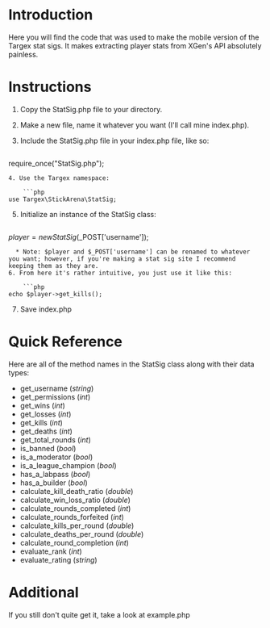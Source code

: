 # Introduction
Here you will find the code that was used to make the mobile version of the Targex stat sigs. It makes extracting player stats from XGen's API absolutely painless.

# Instructions
1. Copy the StatSig.php file to your directory.
2. Make a new file, name it whatever you want (I'll call mine index.php).
3. Include the StatSig.php file in your index.php file, like so:

    ```php
require_once("StatSig.php");
```
4. Use the Targex namespace:

    ```php
use Targex\StickArena\StatSig;
```
5. Initialize an instance of the StatSig class:

    ```php
$player = new StatSig($_POST['username']);
```
  * Note: $player and $_POST['username'] can be renamed to whatever you want; however, if you're making a stat sig site I recommend keeping them as they are.
6. From here it's rather intuitive, you just use it like this:

    ```php
echo $player->get_kills();
```
7. Save index.php

# Quick Reference
Here are all of the method names in the StatSig class along with their data types:
* get_username (*string*)
* get_permissions (*int*)
* get_wins (*int*)
* get_losses (*int*)
* get_kills (*int*)
* get_deaths (*int*)
* get_total_rounds (*int*)
* is_banned (*bool*)
* is_a_moderator (*bool*)
* is_a_league_champion (*bool*)
* has_a_labpass (*bool*)
* has_a_builder (*bool*)
* calculate_kill_death_ratio (*double*)
* calculate_win_loss_ratio (*double*)
* calculate_rounds_completed (*int*)
* calculate_rounds_forfeited (*int*)
* calculate_kills_per_round (*double*)
* calculate_deaths_per_round (*double*)
* calculate_round_completion (*int*)
* evaluate_rank (*int*)
* evaluate_rating (*string*)

# Additional
If you still don't quite get it, take a look at example.php